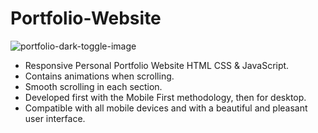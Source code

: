 # Portfolio-Website
![portfolio-dark-toggle-image](https://github.com/user-attachments/assets/483eeebf-fcf7-4d8b-983f-09ef327e09d5)


- Responsive Personal Portfolio Website HTML CSS & JavaScript.
- Contains animations when scrolling.
- Smooth scrolling in each section.
- Developed first with the Mobile First methodology, then for desktop.
- Compatible with all mobile devices and with a beautiful and pleasant user interface.
